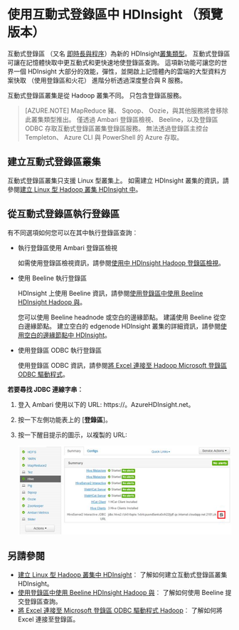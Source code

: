<properties
    pageTitle="使用互動式登錄區中 HDInsight |Microsoft Azure"
    description="HDInsight 中瞭解如何使用互動式的登錄區 （登錄區 LLAP 上）。"
    keywords=""
    services="hdinsight"
    documentationCenter=""
    tags="azure-portal"
    authors="mumian" 
    manager="jhubbard"
    editor="cgronlun"/>

<tags
    ms.service="hdinsight"
    ms.workload="big-data"
    ms.tgt_pltfrm="na"
    ms.devlang="na"
    ms.topic="article"
    ms.date="10/27/2016"
    ms.author="jgao"/>


# <a name="use-interactive-hive-in-hdinsight-preview"></a>使用互動式登錄區中 HDInsight （預覽版本）

互動式登錄區 （又名 [即時長與程序]( https://cwiki.apache.org/confluence/display/Hive/LLAP)）為新的 HDInsight[叢集類型]( hdinsight-hadoop-provision-linux-clusters.md#cluster-types)。  互動式登錄區可讓在記憶體快取中更互動式和更快速地使登錄區查詢。 這項新功能可讓您的世界一個 HDInsight 大部分的效能，彈性，並開啟上記憶體內的雲端的大型資料方案快取 （使用登錄區和火花） 進階分析透過深度整合與 R 服務。 

互動式登錄區叢集是從 Hadoop 叢集不同。 只包含登錄區服務。 

> [AZURE.NOTE] MapReduce 豬、 Sqoop、 Oozie，與其他服務將會移除此叢集類型推出。
僅透過 Ambari 登錄區檢視、 Beeline，以及登錄區 ODBC 存取互動式登錄區叢集登錄區服務。 無法透過登錄區主控台 Templeton、 Azure CLI 與 PowerShell 的 Azure 存取。 


 


## <a name="create-an-interactive-hive-cluster"></a>建立互動式登錄區叢集

互動式登錄區叢集只支援 Linux 型叢集上。 如需建立 HDInsight 叢集的資訊，請參閱[建立 Linux 型 Hadoop 叢集 HDInsight 中](hdinsight-hadoop-provision-linux-clusters.md)。


## <a name="execute-hive-from-interactive-hive"></a>從互動式登錄區執行登錄區

有不同選項如何您可以在其中執行登錄區查詢︰

- 執行登錄區使用 Ambari 登錄區檢視

    如需使用登錄區檢視資訊，請參閱[使用中 HDInsight Hadoop 登錄區檢視]( hdinsight-hadoop-use-hive-ambari-view.md)。

- 使用 Beeline 執行登錄區

    HDInsight 上使用 Beeline 資訊，請參閱[使用登錄區中使用 Beeline HDInsight Hadoop 與](hdinsight-hadoop-use-hive-beeline.md)。

    您可以使用 Beeline headnode 或空白的邊緣節點。  建議使用 Beeline 從空白邊緣節點。  建立空白的 edgenode HDInsight 叢集的詳細資訊，請參閱[使用空白的邊緣節點中 HDInsight](hdinsight-apps-use-edge-node.md)。

- 使用登錄區 ODBC 執行登錄區

    使用登錄區 ODBC 資訊，請參閱[將 Excel 連接至 Hadoop Microsoft 登錄區 ODBC 驅動程式](hdinsight-connect-excel-hive-odbc-driver.md)。

**若要尋找 JDBC 連線字串︰**

1.  登入 Ambari 使用以下的 URL: https://<ClusterName>。AzureHDInsight.net。
2.  按一下左側功能表上的 [**登錄區**]。
3.  按一下醒目提示的圖示，以複製的 URL:

    ![HDInsight Hadoop 互動式登錄區 LLAP JDBC](./media/hdinsight-hadoop-use-interactive-hive/hdinsight-hadoop-use-interactive-hive-jdbc.png)

## <a name="see-also"></a>另請參閱
-   [建立 Linux 型 Hadoop 叢集中 HDInsight](hdinsight-hadoop-provision-linux-clusters.md)︰ 了解如何建立互動式登錄區叢集 HDInsight。
-   [使用登錄區中使用 Beeline HDInsight Hadoop 與](hdinsight-hadoop-use-hive-beeline.md)︰ 了解如何使用 Beeline 提交登錄區查詢。
-   [將 Excel 連接至 Microsoft 登錄區 ODBC 驅動程式 Hadoop](hdinsight-connect-excel-hive-odbc-driver.md)︰ 了解如何將 Excel 連接至登錄區。
